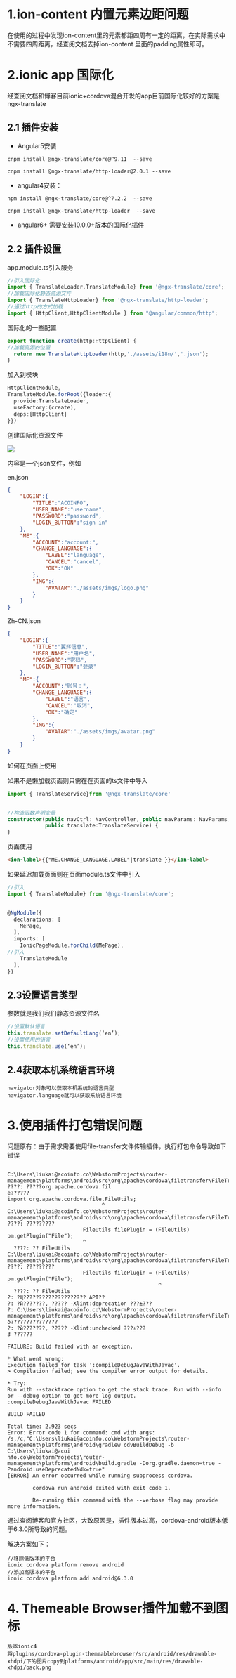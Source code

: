 # 1.ion-content 内置元素边距问题

在使用的过程中发现ion-content里的元素都距四周有一定的距离，在实际需求中不需要四周距离，经查阅文档去掉ion-content 里面的padding属性即可。 

# 2.ionic app 国际化

经查阅文档和博客目前ionic+cordova混合开发的app目前国际化较好的方案是ngx-translate

## 2.1 插件安装

- Angular5安装

```
cnpm install @ngx-translate/core@^9.11  --save

cnpm install @ngx-translate/http-loader@2.0.1 --save

```

- angular4安装：

```
npm install @ngx-translate/core@^7.2.2  --save

cnpm install @ngx-translate/http-loader  --save

```

- angular6+ 需要安装10.0.0+版本的国际化插件



## 2.2 插件设置

app.module.ts引入服务 

```typescript
//引入国际化
import { TranslateLoader,TranslateModule} from '@ngx-translate/core';
//加载国际化静态资源文件
import { TranslateHttpLoader} from '@ngx-translate/http-loader';
//通过http的方式加载
import { HttpClient,HttpClientModule } from "@angular/common/http";

```

国际化的一些配置 

```typescript
export function create(http:HttpClient) {
//加载资源的位置
  return new TranslateHttpLoader(http,'./assets/i18n/','.json');
}

```

加入到模块 

```typescript
HttpClientModule,
TranslateModule.forRoot({loader:{
  provide:TranslateLoader,
  useFactory:(create),
  deps:[HttpClient]
}})

```

创建国际化资源文件 

![](https://github.com/liukai90/liukai90.github.io/blob/master/cordova%2Bionic/img/guojihua.png)

内容是一个json文件，例如 

en.json

```json
{
    "LOGIN":{
        "TITLE":"ACOINFO",
        "USER_NAME":"username",
        "PASSWORD":"password",
        "LOGIN_BUTTON":"sign in"
    },
    "ME":{
        "ACCOUNT":"account:",
        "CHANGE_LANGUAGE":{
            "LABEL":"language",
            "CANCEL":"cancel",
            "OK":"OK"
        },
        "IMG":{
            "AVATAR":"./assets/imgs/logo.png"
        }
    }
}

```

Zh-CN.json 

```json
{
    "LOGIN":{
        "TITLE":"翼辉信息",
        "USER_NAME":"用户名",
        "PASSWORD":"密码",
        "LOGIN_BUTTON":"登录"
    },
    "ME":{
        "ACCOUNT":"账号：",
        "CHANGE_LANGUAGE":{
            "LABEL":"语言",
            "CANCEL":"取消",
            "OK":"确定"
        },
        "IMG":{
            "AVATAR":"./assets/imgs/avatar.png"
        }
    }
}

```

如何在页面上使用

如果不是懒加载页面则只需在在页面的ts文件中导入


```typescript
import { TranslateService}from '@ngx-translate/core'
```

```typescript

//构造函数声明变量
constructor(public navCtrl: NavController, public navParams: NavParams,
            public translate:TranslateService) {
}
```
页面使用
```html
<ion-label>{{"ME.CHANGE_LANGUAGE.LABEL"|translate }}</ion-label>
```
如果延迟加载页面则在页面module.ts文件中引入
```typescript
//引入
import { TranslateModule} from '@ngx-translate/core';


@NgModule({
  declarations: [
    MePage,
  ],
  imports: [
    IonicPageModule.forChild(MePage),
//引入
    TranslateModule
  ],
})
```

## 2.3设置语言类型

参数就是我们我们静态资源文件名 

```typescript
//设置默认语言
this.translate.setDefaultLang(‘en’);
//设置使用的语言
this.translate.use(‘en’);

```

## 2.4获取本机系统语言环境

```
navigator对象可以获取本机系统的语言类型
navigator.language就可以获取系统语言环境
```

# 3.使用插件打包错误问题

问题原有：由于需求需要使用file-transfer文件传输插件，执行打包命令导致如下错误 

```

C:\Users\liukai@acoinfo.co\WebstormProjects\router-management\platforms\android\src\org\apache\cordova\filetransfer\FileTransfer.java:49: ????: ?????org.apache.cordova.fil
e??????
import org.apache.cordova.file.FileUtils;
                              ^
C:\Users\liukai@acoinfo.co\WebstormProjects\router-management\platforms\android\src\org\apache\cordova\filetransfer\FileTransfer.java:851: ????: ?????????
                        FileUtils filePlugin = (FileUtils) pm.getPlugin("File");
                        ^
  ????: ?? FileUtils
C:\Users\liukai@acoinfo.co\WebstormProjects\router-management\platforms\android\src\org\apache\cordova\filetransfer\FileTransfer.java:851: ????: ?????????
                        FileUtils filePlugin = (FileUtils) pm.getPlugin("File");
                                                ^
  ????: ?? FileUtils
?: ?Щ???????????????????? API??
?: ?й???????, ????? -Xlint:deprecation ???±???
?: C:\Users\liukai@acoinfo.co\WebstormProjects\router-management\platforms\android\src\org\apache\cordova\filetransfer\FileTransfer.java?????δ???????????????
?: ?й???????, ????? -Xlint:unchecked ???±???
3 ??????

FAILURE: Build failed with an exception.

* What went wrong:
Execution failed for task ':compileDebugJavaWithJavac'.
> Compilation failed; see the compiler error output for details.

* Try:
Run with --stacktrace option to get the stack trace. Run with --info or --debug option to get more log output.
:compileDebugJavaWithJavac FAILED

BUILD FAILED

Total time: 2.923 secs
Error: Error code 1 for command: cmd with args: /s,/c,"C:\Users\liukai@acoinfo.co\WebstormProjects\router-management\platforms\android\gradlew cdvBuildDebug -b C:\Users\liukai@acoi
nfo.co\WebstormProjects\router-management\platforms\android\build.gradle -Dorg.gradle.daemon=true -Pandroid.useDeprecatedNdk=true"
[ERROR] An error occurred while running subprocess cordova.

        cordova run android exited with exit code 1.

        Re-running this command with the --verbose flag may provide more information.

```

通过查阅博客和官方社区，大致原因是，插件版本过高，cordova-android版本低于6.3.0所导致的问题。

解决方案如下：

```shell
//移除低版本的平台
ionic cordova platform remove android
//添加高版本的平台
ionic cordova platform add android@6.3.0

```

# 4. Themeable Browser插件加载不到图标

```
版本ionic4
将plugins/cordova-plugin-themeablebrowser/src/android/res/drawable-xhdpi/下的图片copy到platforms/android/app/src/main/res/drawable-xhdpi/back.png

```

